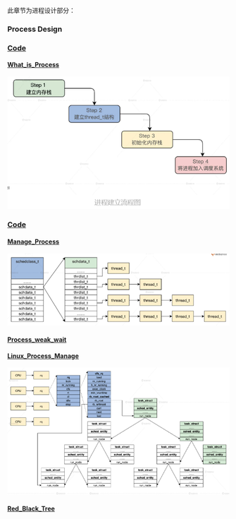 此章节为进程设计部分：   
### Process Design
### [Code](./HuOS6.0/)
#### [What_is_Process](./What_is_Process/README.md)
![What_is_Process](./What_is_Process/images/process5.png)
### [Code](./HuOS7.0/)
#### [Manage_Process](./Manage_Process/README.md)
![Manage_Process](./Manage_Process/images/process3.png)
#### [Process_weak_wait](./Process_weak_wait/README.md)
#### [Linux_Process_Manage](./Linux_Process/README.md)
![relationship](./Linux_Process/images/2.png)
#### [Red_Black_Tree](./red_black_tree/README.md)